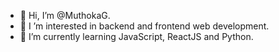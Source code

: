 - 👋 Hi, I’m @MuthokaG.
- 👀 I ’m interested in backend and frontend web development.
- 🌱 I’m currently learning JavaScript, ReactJS and Python.  
<!---
MuthokaG/MuthokaG is a ✨ special ✨ repository because its `README.md` (this file) appears on your GitHub profile.
You can click the Preview link to take a look at your changes.
--->
